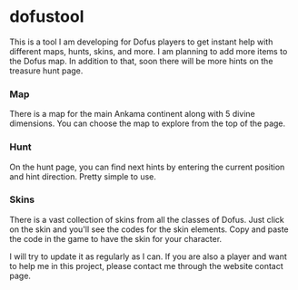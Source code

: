# dofustool

This is a tool I am developing for Dofus players to get instant help with different maps, hunts, skins, and more. I am planning to add more items to the Dofus map. In addition to that, soon there will be more hints on the treasure hunt page.

### Map
There is a map for the main Ankama continent along with 5 divine dimensions. You can choose the map to explore from the top of the page.

### Hunt
On the hunt page, you can find next hints by entering the current position and hint direction. Pretty simple to use.

### Skins
There is a vast collection of skins from all the classes of Dofus. Just click on the skin and you'll see the codes for the skin elements. Copy and paste the code in the game to have the skin for your character.

I will try to update it as regularly as I can. If you are also a player and want to help me in this project, please contact me through the website contact page.
